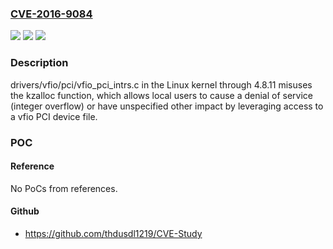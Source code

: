 ### [CVE-2016-9084](https://cve.mitre.org/cgi-bin/cvename.cgi?name=CVE-2016-9084)
![](https://img.shields.io/static/v1?label=Product&message=n%2Fa&color=blue)
![](https://img.shields.io/static/v1?label=Version&message=n%2Fa&color=blue)
![](https://img.shields.io/static/v1?label=Vulnerability&message=n%2Fa&color=brighgreen)

### Description

drivers/vfio/pci/vfio_pci_intrs.c in the Linux kernel through 4.8.11 misuses the kzalloc function, which allows local users to cause a denial of service (integer overflow) or have unspecified other impact by leveraging access to a vfio PCI device file.

### POC

#### Reference
No PoCs from references.

#### Github
- https://github.com/thdusdl1219/CVE-Study

